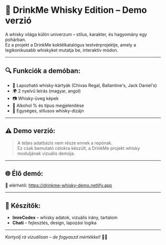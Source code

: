 # 🥃 DrinkMe Whisky Edition – Demo verzió

A whisky világa külön univerzum – stílus, karakter, és hagyomány egy pohárban.  
Ez a projekt a DrinkMe koktélkatalógus testvérprojektje, amely a legikonikusabb whiskyket mutatja be, interaktív módon.

---

## 🔍 Funkciók a demóban:
- 🥃 Lapozható whisky-kártyák (Chivas Regal, Ballantine's, Jack Daniel's)
- 🌍 2 nyelvű leírás (magyar, angol)
- 📷 Whisky-üveg képek
- 📜 Alkohol % és típus megjelenítése
- 🎨 Egységes, stílusos whisky-dizájn

---

## ⚠️ Demo verzió:
> A teljes adatbázis nem része ennek a repónak.  
> Ez csak bemutató célokra készült, a DrinkMe projekt whisky moduljának vizuális demója.

---

## 🌐 Élő demó:
🔗 elérhető: https://drinkme-whisky-demo.netlify.app

---

## 🧠 Készítők:
- **ImreCodex** – whisky adatok, vizuális irány, tartalom
- **Chati** – fejlesztés, design, lapozási logika

---

*Kortyolj rá vizuálisan – de fogyaszd mértékkel!* 🥃😄

